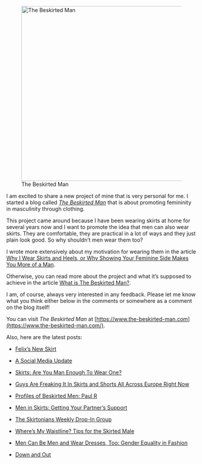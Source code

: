 <figure><img loading="lazy" decoding="async" src="avatar.jpg" alt="The Beskirted Man" style="width:462px;height:462px"><figcaption>The Beskirted Man</figcaption></figure>

I am excited to share a new project of mine that is very personal for me. I started a blog called *[The Beskirted Man](https://www.the-beskirted-man.com/)* that is about promoting femininity in masculinity through clothing.

This project came around because I have been wearing skirts at home for several years now and I want to promote the idea that men can also wear skirts. They are comfortable, they are practical in a lot of ways and they just plain look good. So why shouldn’t men wear them too?

I wrote more extensively about my motivation for wearing them in the article [Why I Wear Skirts and Heels, or Why Showing Your Feminine Side Makes You More of a Man](https://www.the-beskirted-man.com/skirts-and-dresses/why-i-wear-skirts-and-heels-or-why-showing-your-feminine-side-makes-you-more-of-a-man/).

Otherwise, you can read more about the project and what it’s supposed to achieve in the article [What is The Beskirted Man?](https://www.the-beskirted-man.com/general/what-is-the-beskirted-man/).

I am, of course, always very interested in any feedback. Please let me know what you think either below in the comments or somewhere as a comment on the blog itself!

You can visit *The Beskirted Man* at [https://www.the-beskirted-man.com](https://www.the-beskirted-man.com/).

Also, here are the latest posts:

-   [Felix’s New Skirt](https://www.the-beskirted-man.com/in-the-media/felixs-new-skirt/)
    
-   [A Social Media Update](https://www.the-beskirted-man.com/general/a-social-media-update/)
    
-   [Skirts: Are You Man Enough To Wear One?](https://www.the-beskirted-man.com/in-the-media/skirts-are-you-man-enough-to-wear-one/)
    
-   [Guys Are Freaking It In Skirts and Shorts All Across Europe Right Now](https://www.the-beskirted-man.com/in-the-media/guys-are-freaking-it-in-skirts-and-shorts-all-across-europe-right-now-2/)
    
-   [Profiles of Beskirted Men: Paul R](https://www.the-beskirted-man.com/profiles-of-beskirted-men/profiles-of-beskirted-men-paul-r/)
    
-   [Men in Skirts: Getting Your Partner’s Support](https://www.the-beskirted-man.com/in-the-media/men-in-skirts-getting-your-partners-support/)
    
-   [The Skirtonians Weekly Drop-In Group](https://www.the-beskirted-man.com/events/the-skirtonians-weekly-drop-in-group/)
    
-   [Where’s My Waistline? Tips for the Skirted Male](https://www.the-beskirted-man.com/in-the-media/wheres-my-waistline-tips-for-the-skirted-male/)
    
-   [Men Can Be Men and Wear Dresses, Too: Gender Equality in Fashion](https://www.the-beskirted-man.com/in-the-media/men-can-be-men-and-wear-dresses-too-gender-equality-in-fashion/)
    
-   [Down and Out](https://www.the-beskirted-man.com/general/down-and-out/)